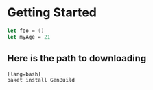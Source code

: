# Getting Started

```fsharp
let foo = ()
let myAge = 21
```

## Here is the path to downloading 

    [lang=bash]
    paket install GenBuild


